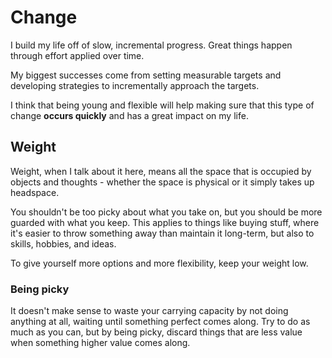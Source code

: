 # Change

I build my life off of slow, incremental progress. Great things happen through effort applied over time.

My biggest successes come from setting measurable targets and developing strategies to incrementally approach the targets. 

I think that being young and flexible will help making sure that this type of change **occurs quickly** and has a great impact on my life.

## Weight

Weight, when I talk about it here, means all the space that is occupied by objects and thoughts - whether the space is physical or it simply takes up headspace.

You shouldn't be too picky about what you take on, but you should be more guarded with what you keep. This applies to things like buying stuff, where it's easier to throw something away than maintain it long-term, but also to skills, hobbies, and ideas.

To give yourself more options and more flexibility, keep your weight low.

### Being picky

It doesn't make sense to waste your carrying capacity by not doing anything at all, waiting until something perfect comes along. Try to do as much as you can, but by being picky, discard things that are less value when something higher value comes along.